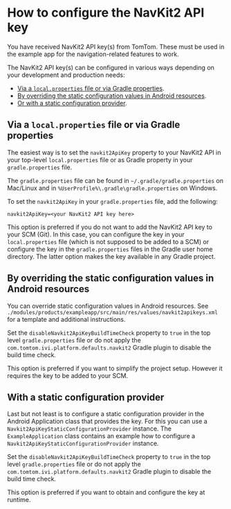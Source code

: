 # How to configure the NavKit2 API key

You have received NavKit2 API key(s) from TomTom. These must be used in the example app for the
navigation-related features to work.

The NavKit2 API key(s) can be configured in various ways depending on your development and
production needs:

- [Via a `local.properties` file or via Gradle properties](#via-a-localproperties-file-or-via-gradle-properties).
- [By overriding the static configuration values in Android resources](#by-overriding-the-static-configuration-values-in-android-resources).
- [Or with a static configuration provider](#with-a-static-configuration-provider).

## Via a `local.properties` file or via Gradle properties

The easiest way is to set the `navkit2ApiKey` property to your NavKit2 API in your
top-level `local.properties` file or as Gradle property in your `gradle.properties` file.

The `gradle.properties` file can be found in `~/.gradle/gradle.properties` on Mac/Linux
and in `%UserProfile%\.gradle\gradle.properties` on Windows.

To set the `navkit2ApiKey` in your `gradle.properties` file, add the following:

```
navkit2ApiKey=<your NavKit2 API key here>
```


This option is preferred if you do not want to add the NavKit2 API key to your SCM (Git). In this
case, you can configure the key in your `local.properties` file (which is not supposed to be added to a
SCM) or configure the key in the `gradle.properties` files in the Gradle user home directory. The
latter option makes the key available in any Gradle project.

## By overriding the static configuration values in Android resources

You can override static configuration values in Android resources. See
`./modules/products/exampleapp/src/main/res/values/navkit2apikeys.xml` for a template and
additional instructions.

Set the `disableNavkit2ApiKeyBuildTimeCheck` property to `true` in the top level
`gradle.properties` file or do not apply the `com.tomtom.ivi.platform.defaults.navkit2` Gradle
plugin to disable the build time check.

This option is preferred if you want to simplify the project setup. However it requires the key to
be added to your SCM.

## With a static configuration provider

Last but not least is to configure a static configuration provider in the Android Application class
that provides the key. For this you can use a `Navkit2ApiKeyStaticConfigurationProvider` instance.
The `ExampleApplication` class contains an example how to configure a
`Navkit2ApiKeyStaticConfigurationProvider` instance.

Set the `disableNavkit2ApiKeyBuildTimeCheck` property to `true` in the top level
`gradle.properties` file or do not apply the `com.tomtom.ivi.platform.defaults.navkit2` Gradle
plugin to disable the build time check.

This option is preferred if you want to obtain and configure the key at runtime.
